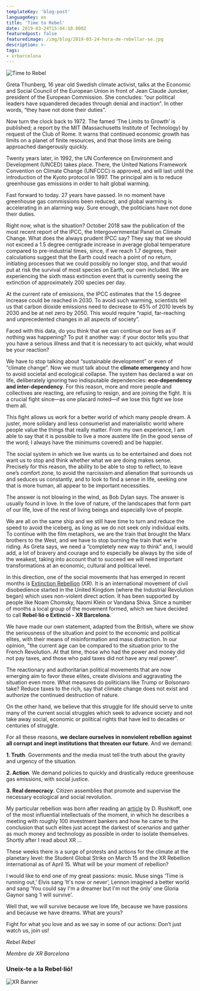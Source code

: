 ```yaml
---
templateKey: 'blog-post'
languageKey: en
title: 'Time to Rebel'
date: 2019-03-24T15:04:10.000Z
featuredpost: false
featuredimage: /img/blog/2019-03-24-hora-de-rebellar-se.jpg
description: >-
tags:
- xrbarcelona
---
```



![Time to Rebel](/img/blog/2019-03-24-hora-de-rebellar-se.jpg)

Greta Thunberg, 16 year old Swedish climate activist, talks at the Economic and Social Council of the European Union in front of Jean Claude Juncker, president of the European Commission. She concludes: “our political leaders have squandered decades through denial and inaction”. In other words, “they have not done their duties”.

Now turn the clock back to 1972. The famed ‘The Limits to Growth’ is published; a report by the MIT (Massachusetts Institute of Technology) by request of the Club of Rome. It warns that continued economic growth has limits on a planet of finite resources, and that those limits are being approached dangerously quickly. 

Twenty years later, in 1992, the UN Conference on Environment and Development (UNCED) takes place. There, the United Nations Framework Convention on Climate Change (UNFCCC) is approved, and will last until the introduction of the Kyoto protocol in 1997. The principal aim is to reduce greenhouse gas emissions in order to halt global warming.

Fast forward to today. 27 years have passed. In no moment have greenhouse gas commissions been  reduced, and global warming is accelerating in an alarming way. Sure enough, the politicians have not done their duties.

Right now, what is the situation? October 2018 saw the publication of the most recent report of the IPCC, the Intergovernmental Panel on Climate Change. What does the always prudent IPCC say? They say that we should not exceed a 1.5 degree centigrade increase in average global temperature compared to pre-industrial times, since, if we reach 1.7 degrees, their calculations suggest that the Earth could reach a point of no return, initiating processes that we could possibly no longer stop, and that would put at risk the survival of most species on Earth, our own included. We are experiencing the sixth mass extinction event that is currently seeing the extinction of approximately 200 species per day. 

At the current rate of emissions, the IPCC estimates that the 1.5 degree increase could be reached in 2030. To avoid such warming, scientists tell us that carbon dioxide emissions need to decrease to 45% of 2010 levels by 2030 and be at net zero by 2050. This would require “rapid, far-reaching and unprecedented changes in all aspects of society”.

Faced with this data, do you think that we can continue our lives as if nothing was happening? To put it another way: if your doctor tells you that you have a serious illness and that it is necessary to act quickly, what would be your reaction?

We have to stop talking about “sustainable development” or even of “climate change”. Now we must talk about the **climate emergency** and how to avoid societal and ecological collapse. The system has declared a war on life, deliberately ignoring two indisputable dependencies: **eco-dependency and inter-dependency**. For this reason, more and more people and collectives are reacting, are refusing to resign, and are joining the fight. It is a crucial fight since—as one placard noted—if we lose this fight we lose them all. 

This fight allows us work for a better world of which many people dream. A juster, more solidary and less consumerist and materialistic world where people value the things that really matter. From my own experience, I am able to say that it is possible to live a more austere life (in the good sense of the word; I always have the minimums covered) and be happier. 

The social system in which we live wants us to be entertained and does not want us to stop and think whether what we are doing makes sense. Precisely for this reason, the ability to be able to stop to reflect, to leave one’s comfort zone, to avoid the narcissism and alienation that surrounds us and seduces us constantly, and to look to find a sense in life, seeking one that is more human, all appear to be important necessities. 

The answer is not blowing in the wind, as Bob Dylan says. The answer is usually found in love. In the love of nature, of the landscapes that form part of our life, love of the rest of living beings and especially love of people.

We are all on the same ship and we still have time to turn and reduce the speed to avoid the iceberg, as long as we do not seek only individual exits. To continue with the film metaphors, we are the train that brought the Marx brothers to the West, and we have to stop burning the train that we're riding. As Greta says, we need a “completely new way to think” and, I would add, a lot of bravery and courage and to especially be always by the side of the weakest, taking into account that to succeed we will need important transformations at an economic, cultural and political level. 

In this direction, one of the social movements that has emerged in recent months is [Extinction Rebellion](https://rebellion.earth) (XR). It is an international movement of civil disobedience started in the United Kingdom (where the Industrial Revolution began) which uses non-violent direct action. It has been supported by people like Noam Chomsky, Naomi Klein or Vandana Shiva. Since a number of months a local group of the movement formed, which we have decided to call **Rebel·lió o Extinció - XR Barcelona**.

We have made our own statement, adapted from the British, where we show the seriousness of the situation and point to the economic and political elites, with their means of misinformation and mass distraction. In our opinion, "the current age can be compared to the situation prior to the French Revolution. At that time, those who had the power and money did not pay taxes, and those who paid taxes did not have any real power".

The reactionary and authoritarian political movements that are now emerging aim to favor these elites, create divisions and aggravating the situation even more. What measures do politicians like Trump or Bolsonaro take? Reduce taxes to the rich, say that climate change does not exist and authorize the continued destruction of nature. 

On the other hand, we believe that this struggle for life should serve to unite many of the current social struggles which seek to advance society and not take away social, economic or political rights that have led to decades or centuries of struggle.

For all these reasons, **we declare ourselves in nonviolent rebellion against all corrupt and inept institutions that threaten our future**. And we demand:

**1. Truth**. Governments and the media must tell the truth about the gravity and urgency of the situation.

**2. Action**. We demand policies to quickly and drastically reduce greenhouse gas emissions, with social justice.

**3. Real democracy**. Citizen assemblies that promote and supervise the necessary ecological and social revolution.

My particular rebellion was born after reading an [article](https://ctxt.es/es/20180801/Politica/21062/tecnologia-futuro-ricos-pobres-economia-Douglas-Rushkoff.htm) by D. Rushkoff, one of the most influential intellectuals of the moment, in which he describes a meeting with roughly 100 investment bankers and how he came to the conclusion that such elites just accept the darkest of scenarios and gather as much money and technology as possible in order to isolate themselves. Shortly after I read about XR ...

These weeks there is a surge of protests and actions for the climate at the planetary level: the Student Global Strike on March 15 and the XR Rebellion International as of April 15. What will be your moment of rebellion?

I would like to end one of my great passions: music. Muse sings ‘Time is running out,’ Elvis sang ‘It's now or never’, Lennon imagined a better world and sang ‘You could say I'm a dreamer but I'm not the only’ one Gloria Gaynor sang ‘I will survive’.

Well that, we will survive because we love life, because we have passions and because we have dreams. What are yours?

Fight for what you love and as we say in some of our actions: Don’t just watch us, join us!

*Rebel Rebel*

*Membre de XR Barcelona*

### Uneix-te a la Rebel·lió!

![XR Banner](/img/blog/common/xr-banner.jpg)
